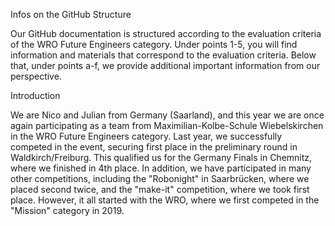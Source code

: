 Infos on the GitHub Structure

Our GitHub documentation is structured according to the evaluation criteria of the WRO Future Engineers category. Under points 1-5, you will find information and materials that correspond to the evaluation criteria. Below that, under points a-f, we provide additional important information from our perspective.

Introduction

We are Nico and Julian from Germany (Saarland), and this year we are once again participating as a team from Maximilian-Kolbe-Schule Wiebelskirchen in the WRO Future Engineers category. Last year, we successfully competed in the event, securing first place in the preliminary round in Waldkirch/Freiburg. This qualified us for the Germany Finals in Chemnitz, where we finished in 4th place. In addition, we have participated in many other competitions, including the "Robonight" in Saarbrücken, where we placed second twice, and the "make-it" competition, where we took first place. However, it all started with the WRO, where we first competed in the "Mission" category in 2019.